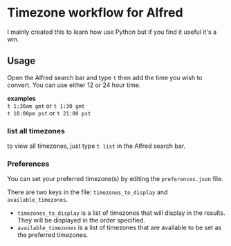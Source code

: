 # Timezone workflow for Alfred

I mainly created this to learn how use Python but if you find it useful it's a win.

## Usage
Open the Alfred search bar and type `t` then add the time you wish to convert. You can use either 12 or 24 hour time.

**examples**  
`t 1:30am gmt` or `t 1:30 gmt`  
`t 10:00pm pst` or `t 21:00 pst`  


### list all timezones
to view all timezones, just type `t list` in the Alfred search bar.


### Preferences
You can set your preferred timezone(s) by editing the `preferences.json` file.

There are two keys in the file: `timezones_to_display` and `available_timezones`.
* `timezones_to_display` is a list of timezones that will display in the results. They will be displayed in the order specified.
* `available_timezones` is a list of timezones that are available to be set as the preferred timezones.
